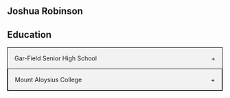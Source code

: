## Joshua Robinson
<style>

.accordion {
  max-width: 500px;
  border: 1px solid #000;
  border-bottom: none;
}

.accordion:last-child {
  border-bottom: 1px solid #000;
}

.accordion-header {
  display: flex;
  padding: 16px;
  cursor: pointer;
  background-color: #F2F2F2;
}

.accordion-title {
  flex: 1;
}

.accordion-icon: {
  width: 16px;
}

.accordion-content {
  padding: 16px;
}

.accordion-content {
  display: none;
}

</style>





<section id="education">

<h2>Education</h2>

<div class="accordion">
    <div class="accordion-header">
      <div class="accordion-title">Gar-Field Senior High School</div>
      <span class="accordion-icon">+</span>
    </div>
    <div class="accordion-content">

        I graduated in 2020 with an advanced studies diploma. I was also an
        Interantional Baccalaureate Career Related diploma recipient.




    </div>
</div>


<div class="accordion">
    <div class="accordion-header">
      <div class="accordion-title">Mount Aloysius College</div>
      <span class="accordion-icon">+</span>
    </div>
    <div class="accordion-content">
      I will earn my bachelors degree in Information Technology with a concentration
      in Cyber Security in 2024. I am also planning to earn my MBA in 2025 in the 4+1
      program Mount Aloysius offers.
    </div>
</div>




</section>

<script>

const accordionHeaders = document.getElementsByClassName('accordion-header');
const accordionContents = document.getElementsByClassName('accordion-content');
const accordionIcons = document.getElementsByClassName('accordion-icon');

for (let i = 0; i < accordionHeaders.length; i++) {
  accordionHeaders[i].addEventListener('click', () => {
    accordionContents[i].style.display = accordionContents[i].style.display == 'block' ? 'none' : 'block';
    accordionIcons[i].innerHTML = accordionContents[i].style.display == 'block' ? '-' : '+';
  });
}

  
<a> href = "file:///Users/joshuarobinson/Desktop/JavaScript/CSIT281-JavaScript/sports.html"Sports Project</a>

<a> href = "file:///Users/joshuarobinson/Desktop/JavaScript/CSIT281-JavaScript/exam.html"Grocery List Project</a>
  
  
</script>
